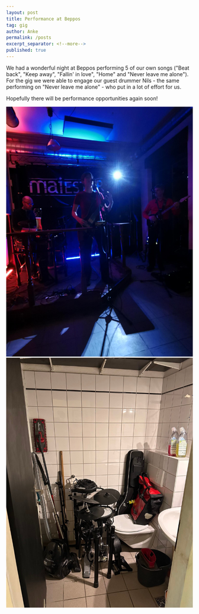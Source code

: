 ```yaml
---
layout: post
title: Performance at Beppos
tag: gig
author: Anke
permalink: /posts
excerpt_separator: <!--more-->
published: true
---
```


We had a wonderful night at Beppos performing 5 of our own songs ("Beat back", "Keep away", "Fallin' in love", "Home" and "Never leave me alone"). 
For the gig we were able to engage our guest drummer Nils - the same performing on "Never leave me alone" - who put in a lot of effort for us.

Hopefully there will be performance opportunities again soon!

![Live!](assets/img/2023_Beppos_Auftritt.jpeg)
![instrument storage](assets/img/Beppos_Lagerhalle.jpeg)

<!--more-->
